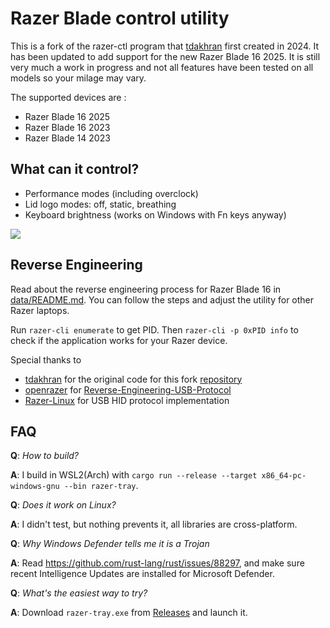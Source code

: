 # Razer Blade control utility

This is a fork of the razer-ctl program that [tdakhran](https://github.com/tdakran) first created in 2024.  It has been updated to add support for the new Razer Blade 16 2025. It is still very much a work in progress and not all features have been tested on all models so your milage may vary. 

The supported devices are :
* Razer Blade 16 2025
* Razer Blade 16 2023
* Razer Blade 14 2023

## What can it control?

* Performance modes (including overclock)
* Lid logo modes: off, static, breathing
* Keyboard brightness (works on Windows with Fn keys anyway)

![](data/demo.gif)

## Reverse Engineering

Read about the reverse engineering process for Razer Blade 16 in [data/README.md](data/README.md). You can follow the steps and adjust the utility for other Razer laptops.

Run `razer-cli enumerate` to get PID.
Then `razer-cli -p 0xPID info` to check if the application works for your Razer device.

Special thanks to
* [tdakhran](https://github.com/tdakran) for the original code for this fork [repository](https://github.com/tdakhran/razer-ctl)
* [openrazer](https://github.com/openrazer) for [Reverse-Engineering-USB-Protocol](https://github.com/openrazer/openrazer/wiki/Reverse-Engineering-USB-Protocol)
* [Razer-Linux](https://github.com/Razer-Linux/razer-laptop-control-no-dkms) for USB HID protocol implementation

## FAQ

**Q**: *How to build?*

**A**: I build in WSL2(Arch) with `cargo run --release --target x86_64-pc-windows-gnu --bin razer-tray`.

**Q**: *Does it work on Linux?*

**A**: I didn't test, but nothing prevents it, all libraries are cross-platform.

**Q**: *Why Windows Defender tells me it is a Trojan*

**A**: Read https://github.com/rust-lang/rust/issues/88297, and make sure recent Intelligence Updates are installed for Microsoft Defender.

**Q**: *What's the easiest way to try?*

**A**: Download `razer-tray.exe` from [Releases](https://github.com/tdakhran/razer-ctl/releases) and launch it.
